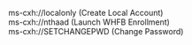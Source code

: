 ms-cxh://localonly (Create Local Account)<br/>
ms-cxh://nthaad (Launch WHFB Enrollment)</br>
ms-cxh://SETCHANGEPWD (Change Password)


